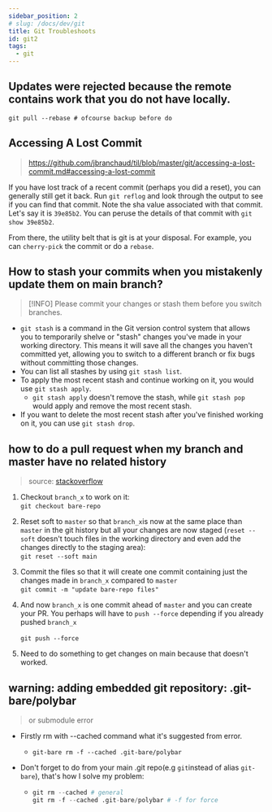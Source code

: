 ```yaml
---
sidebar_position: 2
# slug: /docs/dev/git
title: Git Troubleshoots
id: git2
tags:
  - git
---
```


<!-- TOC -->

## Updates were rejected because the remote contains work that you do not have locally.

```git
git pull --rebase # ofcourse backup before do
```

## Accessing A Lost Commit

> https://github.com/jbranchaud/til/blob/master/git/accessing-a-lost-commit.md#accessing-a-lost-commit

If you have lost track of a recent commit (perhaps you did a reset), you can generally still get it back. Run `git reflog` and look through the output to see if you can find that commit. Note the sha value associated with that commit. Let's say it is `39e85b2`. You can peruse the details of that commit with `git show 39e85b2`.

From there, the utility belt that is git is at your disposal. For example, you can `cherry-pick` the commit or do a `rebase`.

## How to stash your commits when you mistakenly update them on main branch?

> [!INFO] Please commit your changes or stash them before you switch branches.

- `git stash` is a command in the Git version control system that allows you to temporarily shelve or "stash" changes you've made in your working directory. This means it will save all the changes you haven't committed yet, allowing you to switch to a different branch or fix bugs without committing those changes.
- You can list all stashes by using `git stash list`.
- To apply the most recent stash and continue working on it, you would use `git stash apply`.
  - `git stash apply` doesn't remove the stash, while `git stash pop` would apply and remove the most recent stash.
- If you want to delete the most recent stash after you've finished working on it, you can use `git stash drop`.

## how to do a pull request when my branch and master have no related history

> source: [stackoverflow](https://stackoverflow.com/questions/51955269/how-to-do-a-pull-request-when-my-branch-and-master-have-no-related-history)

1. Checkout `branch_x`​ to work on it:  
   ​`git checkout bare-repo`​
2. Reset soft to `master`​ so that `branch_x`​ is now at the same place than `master`​ in the git history but all your changes are now staged (`reset --soft`​ doesn't touch files in the working directory and even add the changes directly to the staging area):  
   ​`git reset --soft main`​
3. Commit the files so that it will create one commit containing just the changes made in `branch_x`​ compared to `master`​  
   ​`git commit -m "update bare-repo files"`​

4. And now `branch_x`​​ is one commit ahead of `master`​​ and you can create your PR. You perhaps will have to `push --force`​​ depending if you already pushed `branch_x`​​

   ​`git push --force`​​

5. Need to do something to get changes on main because that doesn't worked.

## **warning: adding embedded git repository: .git-bare/polybar**

> or submodule error

- Firstly rm with --cached command what it's suggested from error.

  - ```git
    git-bare rm -f --cached .git-bare/polybar
    ```

- Don't forget to do from your main .git repo(e.g `git`​ instead of alias `git-bare`​), that's how I solve my problem:

  - ```python
    git rm --cached # general
    git rm -f --cached .git-bare/polybar # -f for force
    ```

‍

<!-- /TOC -->
